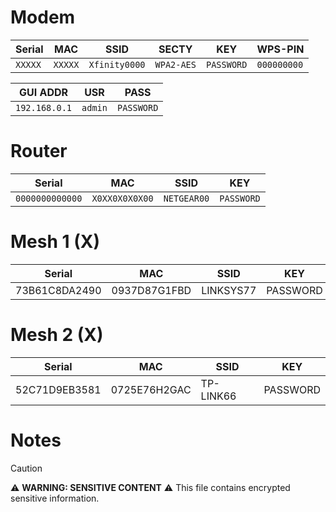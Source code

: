 
# Modem

| Serial  | MAC     | SSID          | SECTY      | KEY        | WPS-PIN    |
| ------- | ------- | ------------- | ---------- | ---------- | ---------- |
| `XXXXX` | `XXXXX` | `Xfinity0000` | `WPA2-AES` | `PASSWORD` | `000000000` |


| GUI ADDR | USR | PASS |
| -------- | --- | ---- |
|     `192.168.0.1`     | `admin`    |   `PASSWORD`   |
# Router
| Serial | MAC | SSID | KEY |
| ------ | --- | ---- | --- |
|   `0000000000000`     | `X0XX0X0X0X00`    | `NETGEAR00`     | `PASSWORD`    |


# Mesh 1 (X)
| Serial          | MAC           | SSID       | KEY       |
| --------------- | ------------- | ---------- | --------- |
| 73B61C8DA2490   | 0937D87G1FBD  | LINKSYS77  | PASSWORD  |

# Mesh 2 (X)
| Serial          | MAC           | SSID       | KEY       |
| --------------- | ------------- | ---------- | --------- |
| 52C71D9EB3581   | 0725E76H2GAC  | TP-LINK66  | PASSWORD  |

# Notes

> [!caution] 
> ⚠️ **WARNING: SENSITIVE CONTENT** ⚠️
>This file contains encrypted sensitive information.
